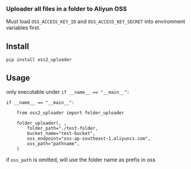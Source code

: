### Uploader all files in a folder to Aliyun OSS

Must load `OSS_ACCESS_KEY_ID` and `OSS_ACCESS_KEY_SECRET` into environment variables first.

## Install

`pip install oss2_uploader`

## Usage

only executable under `if __name__ == "__main__":`

```
if __name__ == "__main__":

    from oss2_uploader import folder_uploader

    folder_uploader(, , 
        folder_path="./test-folder,
        bucket_name="test-bucket",
        oss_endpoint="oss-ap-southeast-1.aliyuncs.com",
        oss_path="pathname",
    )
```

if `oss_path` is omitted, will use the folder name as prefix in oss
